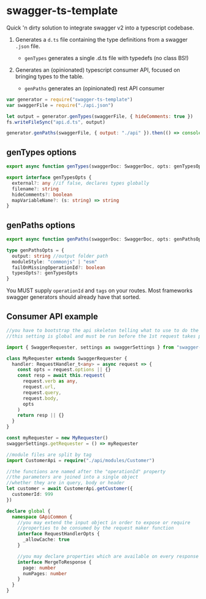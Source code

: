# swagger-ts-template

Quick 'n dirty solution to integrate swagger v2 into a typescript codebase.

1. Generates a `d.ts` file containing the type definitions from
   a swagger `.json` file.

   - `genTypes` generates a single .d.ts file with typedefs (no class BS!)

2. Generates an (opinionated) typescript consumer API, focused on bringing
   types to the table.
   - `genPaths` generates an (opinionated) rest API consumer

```javascript
var generator = require("swagger-ts-template")
var swaggerFile = require("./api.json")

let output = generator.genTypes(swaggerFile, { hideComments: true })
fs.writeFileSync("api.d.ts", output)

generator.genPaths(swaggerFile, { output: "./api" }).then(() => console.log("okay"))
```

## genTypes options

```ts
export async function genTypes(swaggerDoc: SwaggerDoc, opts: genTypesOpts = {}): Promise<string>

export interface genTypesOpts {
  external?: any //if false, declares types globally
  filename?: string
  hideComments?: boolean
  mapVariableName?: (s: string) => string
}
```

## genPaths options

```ts
export async function genPaths(swaggerDoc: SwaggerDoc, opts: genPathsOpts): Promise<void>

type genPathsOpts = {
  output: string //output folder path
  moduleStyle: "commonjs" | "esm"
  failOnMissingOperationId?: boolean
  typesOpts?: genTypesOpts
}
```

You MUST supply `operationId` and `tags` on your routes. Most frameworks swagger generators
should already have that sorted.

## Consumer API example

```typescript
//you have to bootstrap the api skeleton telling what to use to do the requests
//this setting is global and must be run before the 1st request takes place

import { SwaggerRequester, settings as swaggerSettings } from "swagger-ts-template"

class MyRequester extends SwaggerRequester {
  handler: RequestHandler_t<any> = async request => {
    const opts = request.options || {}
    const resp = await this.request(
      request.verb as any,
      request.url,
      request.query,
      request.body,
      opts
    )
    return resp || {}
  }
}

const myRequester = new MyRequester()
swaggerSettings.getRequester = () => myRequester

//module files are split by tag
import CustomerApi = require("./api/modules/Customer")

//the functions are named after the "operationId" property
//the parameters are joined into a single object
//whether they are in query, body or header
let customer = await CustomerApi.getCustomer({
  customerId: 999
})

declare global {
  namespace GApiCommon {
    //you may extend the input object in order to expose or require
    //properties to be consumed by the request maker function
    interface RequestHandlerOpts {
      _allowCache: true
    }

    //you may declare properties which are available on every response
    interface MergeToResponse {
      page: number
      numPages: number
    }
  }
}
```
